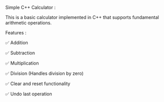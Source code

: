 Simple C++ Calculator :

This is a basic calculator implemented in C++ that supports fundamental arithmetic operations.

Features :

✅ Addition

✅ Subtraction

✅ Multiplication

✅ Division (Handles division by zero)

✅ Clear and reset functionality

✅ Undo last operation
